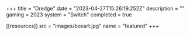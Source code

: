 +++
title = "Dredge"
date = "2023-04-27T15:26:19.252Z"
description = ""
gaming = 2023
system = "Switch"
completed = true

[[resources]]
src = "images/boxart.jpg"
name = "featured"
+++

<!-- Start writing here...

**Final trophy count: __ of __**

![Trophy List](images/trophies.jpg) -->

